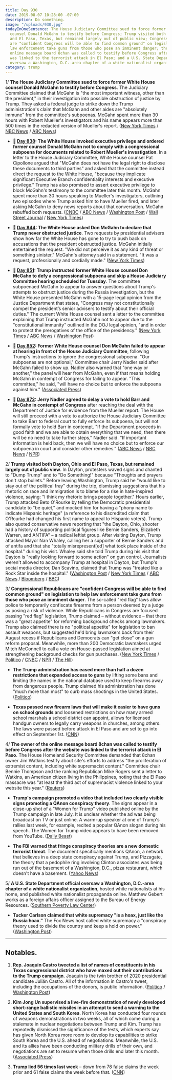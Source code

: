 ```yaml
---
title: Day 930
date: 2019-08-07 10:28:00 -07:00
description: Do something.
image: "/uploads/930.jpg"
todayInOneSentence: The House Judiciary Committee sued to force former White House
  counsel Donald McGahn to testify before Congress; Trump visited both Dayton, Ohio
  and El Paso, Texas, but remained largely out of public view; Congressional Republicans
  are "confident Congress will be able to find common ground" on legislation to help
  law enforcement take guns from those who pose an imminent danger; the owner of the
  online message board 8chan was called to testify before Congress after the website
  was linked to the terrorist attack in El Paso; and a U.S. State Department official
  oversaw a Washington, D.C.-area chapter of a white nationalist organization.
category: trump
---
```


1/ **The House Judiciary Committee sued to force former White House counsel Donald McGahn to testify before Congress**. The Judiciary Committee claimed that McGahn is "the most important witness, other than the president," in their investigation into possible obstruction of justice by Trump. They asked a federal judge to strike down the Trump administration's claim that McGahn and other aides are "absolutely immune" from the committee's subpoenas. McGahn spent more than 30 hours with Robert Mueller's investigators and his name appears more than 500 times in the redacted version of Mueller's report. ([New York Times](https://www.nytimes.com/2019/08/07/us/politics/house-mcgahn-lawsuit.html) / [NBC News](https://www.nbcnews.com/politics/white-house/house-panel-filing-suit-force-testimony-former-trump-white-house-n1039746) / [ABC News](https://abcnews.go.com/Politics/house-democrats-ready-lawsuit-enforce-subpoena-mcgahn-testimony/story?id=64825821))

* **📌 [Day 838](https://whatthefuckjusthappenedtoday.com/2019/05/07/day-838/#1-the-white-house-invoked-executive): The White House invoked executive privilege and ordered former counsel Donald McGahn not to comply with a congressional subpoena for documents related to Robert Mueller's investigation**. In a letter to the House Judiciary Committee, White House counsel Pat Cipollone argued that "McGahn does not have the legal right to disclose these documents to third parties" and asked that the committee instead direct the request to the White House, "because they implicate significant Executive Branch confidentiality interests and executive privilege." Trump has also promised to assert executive privilege to block McGahn's testimony to the committee later this month. McGahn spent more than 30 hours speaking to Mueller's investigators, outlining two episodes where Trump asked him to have Mueller fired, and later asking McGahn to deny news reports about that conversation. McGahn rebuffed both requests. ([CNBC](https://www.cnbc.com/2019/05/07/white-house-tells-don-mcgahn-not-to-give-mueller-documents-to-congress.html) / [ABC News](https://abcnews.go.com/Politics/white-house-instruct-counsel-comply-congressional-subpoena/story?id=62873987) / [Washington Post](https://www.washingtonpost.com/powerpost/white-house-invokes-executive-privilege-to-bar-former-counsel-from-turning-over-documents-to-congress/2019/05/07/bf106bc6-70de-11e9-8be0-ca575670e91c_story.html) / [Wall Street Journal](https://www.wsj.com/articles/white-house-tells-don-mcgahn-to-rebuff-subpoena-for-documents-related-to-mueller-11557243316) / [New York Times](https://www.nytimes.com/2019/05/07/us/politics/don-mcgahn-subpoena.html))

* **📌 [Day 844](https://whatthefuckjusthappenedtoday.com/2019/05/13/day-844/?#1-the-white-house-asked-don-mcgahn-t): The White House asked Don McGahn to declare that Trump never obstructed justice**. Two requests by presidential advisers show how far the White House has gone to try to push back on accusations that the president obstructed justice. McGahn initially entertained the request. "We did not perceive it as any kind of threat or something sinister," McGahn's attorney said in a statement. "It was a request, professionally and cordially made." ([New York Times](https://www.nytimes.com/2019/05/10/us/politics/mcgahn-trump-obstruction.html))

* **📌 [Day 851](https://whatthefuckjusthappenedtoday.com/2019/05/20/day-851/#2-trump-instructed-former-white-hous): Trump instructed former White House counsel Don McGahn to defy a congressional subpoena and skip a House Judiciary Committee hearing scheduled for Tuesday**. The committee subpoenaed McGahn to appear to answer questions about Trump's attempts to obstruct justice during the Russia investigation, but the White House presented McGahn with a 15-page legal opinion from the Justice Department that states, "Congress may not constitutionally compel the president’s senior advisers to testify about their official duties." The current White House counsel sent a letter to the committee explaining that Trump instructed McGahn not to appear due to the "constitutional immunity" outlined in the DOJ legal opinion, "and in order to protect the prerogatives of the office of the presidency." ([New York Times](https://www.nytimes.com/2019/05/20/us/politics/mcgahn-trump-congress.html) / [ABC News](https://abcnews.go.com/Politics/white-house-intends-block-counsel-mcgahn-congressional-testimony/story?id=63155923) / [Washington Post](https://www.washingtonpost.com/politics/white-house-intends-to-block-former-counsel-mcgahn-from-testifying-to-congress/2019/05/20/47f61f94-7b1b-11e9-a5b3-34f3edf1351e_story.html?noredirect=on))

* **📌 [Day 852](https://whatthefuckjusthappenedtoday.com/2019/05/21/day-852/#1-former-white-house-counsel-don-mcg): Former White House counsel Don McGahn failed to appear at hearing in front of the House Judiciary Committee**, following Trump's instructions to ignore the congressional subpoena. "Our subpoenas are not optional," Committee chair Jerry Nadler said after McGahn failed to show up. Nadler also warned that "one way or another," the panel will hear from McGahn, even if that means holding McGahn in contempt of Congress for failing to appear. "This committee," he said, "will have no choice but to enforce the subpoena against him." ([Associated Press](https://apnews.com/6384c08d99de4bfa982cdd5065f63434))

* **📌 [Day 872](https://whatthefuckjusthappenedtoday.com/2019/06/10/day-872/#2-jerry-nadler-agreed-to-delay-a-vot): Jerry Nadler agreed to delay a vote to hold Barr and McGahn in contempt of Congress** after reaching the deal with the Department of Justice for evidence from the Mueller report. The House will still proceed with a vote to authorize the House Judiciary Committee to take Barr to federal court to fully enforce its subpoena, but will not formally vote to hold Barr in contempt. "If the Department proceeds in good faith and we are able to obtain everything that we need, then there will be no need to take further steps," Nadler said. "If important information is held back, then we will have no choice but to enforce our subpoena in court and consider other remedies." ([ABC News](https://abcnews.go.com/Politics/nadler-doj-agrees-turn-mueller-evidence-postpones-contempt/story?id=63606046) / [NBC News](https://www.nbcnews.com/politics/congress/nadler-reaches-deal-doj-over-key-mueller-report-documents-n1015796) / [NPR](https://www.npr.org/2019/06/10/731300750/house-democrats-to-get-some-mueller-report-material-but-contempt-vote-is-still-o))

2/ **Trump visited both Dayton, Ohio and El Paso, Texas, but remained largely out of public view**. In Dayton, protesters waved signs and chanted to "Dump Trump" and to "Do Something!" because "Thoughts and prayers don't stop bullets." Before leaving Washington, Trump said he "would like to stay out of the political fray" during the trip, dismissing suggestions that his rhetoric on race and immigration is to blame for a rise in hate-inspired violence, saying: "I think my rhetoric brings people together." Hours earlier, Trump attacked Beto O'Rourke by telling the Democratic presidential candidate to "be quiet," and mocked him for having a "phony name to indicate Hispanic heritage" (a reference to his discredited claim that O'Rourke had changed his first name to appeal to Hispanic voters). Trump also quoted conservative news reporting that "the Dayton, Ohio, shooter had a history of supporting political figures like Bernie Sanders, Elizabeth Warren, and ANTIFA" – a radical leftist group. After visiting Dayton, Trump attacked Mayor Nan Whaley, calling her a supporter of Bernie Sanders and of antifa and that she "totally misrepresent\[ed\] what took place inside of the hospital." during his visit. Whaley said she told Trump during his visit that Dayton is "really looking forward to some action" on gun control. Journalists weren't allowed to accompany Trump at hospital in Dayton, but Trump's social media director, Dan Scavino, claimed that Trump was "treated like a Rock Star inside the hospital." ([Washington Post](https://www.washingtonpost.com/politics/trump-lashes-out-at-beto-orourke-and-the-media-ahead-of-visits-to-el-paso-and-dayton/2019/08/07/b0aa8afc-b8fb-11e9-b3b4-2bb69e8c4e39_story.html) / [New York Times](https://www.nytimes.com/2019/08/07/us/politics/trump-el-paso-dayton-visits.html) / [ABC News](https://abcnews.go.com/US/wireStory/dayton-site-latest-mass-shooting-warily-awaits-trump-64820549) / [Bloomberg](https://www.bloomberg.com/news/articles/2019-08-06/trump-faces-cool-reception-in-violence-stricken-el-paso-dayton) / [BBC](https://www.bbc.com/news/world-us-canada-49261795))

3/ **Congressional Republicans are "confident Congress will be able to find common ground" on legislation to help law enforcement take guns from those who pose an imminent danger**. The so-called "red flag" laws allow police to temporarily confiscate firearms from a person deemed by a judge as posing a risk of violence. While Republicans in Congress are focused passing "red flag" legislation, Trump claimed – without evidence – that there was a "great appetite" for reforming background checks among lawmakers. Trump also claimed there is no "political appetite" for legislation to ban assault weapons, but suggested he'd bring lawmakers back from their August recess if Republicans and Democrats can "get close" on a gun reform proposal. Meanwhile, more than 200 Democratic lawmakers urged Mitch McConnell to call a vote on House-passed legislation aimed at strengthening background checks for gun purchases. ([New York Times](https://www.nytimes.com/2019/08/06/us/politics/congress-gun-control.html) / [Politico](https://www.politico.com/story/2019/08/07/donald-trump-background-checks-guns-1450897) / [CNBC](https://www.cnbc.com/2019/08/07/trump-says-hell-bring-congress-back-to-dc-if-gop-and-dems-get-close-on-guns.html) / [NPR](https://www.npr.org/2019/08/07/748848662/trump-heads-to-el-paso-and-dayton-amid-skepticism-from-local-leaders) / [The Hill](https://thehill.com/homenews/house/456585-213-dem-lawmakers-call-on-mcconnell-to-bring-up-baackground-check-bills))

* **The Trump administration has eased more than half a dozen restrictions that expanded access to guns** by lifting some bans and limiting the names in the national database used to keep firearms away from dangerous people. Trump claimed his administration has done "much more than most" to curb mass shootings in the United States. ([Politico](https://www.politico.com/story/2019/08/07/trump-gun-access-restrictions-1449663))

* **Texas passed new firearm laws that will make it easier to have guns on school grounds** and loosened restrictions on how many armed school marshals a school district can appoint, allows for licensed handgun owners to legally carry weapons in churches, among others. The laws were passed before attack in El Paso and are set to go into effect on September 1st. ([CNN](https://www.cnn.com/2019/08/07/us/texas-gun-laws-el-paso-shooting-trnd/))

4/ **The owner of the online message board 8chan was called to testify before Congress after the website was linked to the terrorist attack in El Paso**. The House Homeland Security Committee demanded that 8chan owner Jim Watkins testify about site's efforts to address "the proliferation of extremist content, including white supremacist content." Committee chair Bennie Thompson and the ranking Republican Mike Rogers sent a letter to Watkins, an American citizen living in the Philippines, noting that the El Paso massacre was "at least the third act of supremacist violence linked to your website this year." ([Reuters](https://www.reuters.com/article/us-usa-shooting-tech-idUSKCN1UX012))

* **Trump's campaign promoted a video that included two clearly visible signs promoting a QAnon conspiracy theory**. The signs appear in a close-up shot of a "Women for Trump" video published online by the Trump campaign in late July. It is unclear whether the ad was being broadcast on TV or just online. A warm-up speaker at one of Trump's rallies last week, for example, recited a popular QAnon slogan during his speech. The Women for Trump video appears to have been removed from YouTube. ([Daily Beast](https://www.thedailybeast.com/trump-campaign-ad-features-qanon-signs))

* **The FBI warned that fringe conspiracy theories are a new domestic terrorist threat**. The document specifically mentions QAnon, a network that believes in a deep state conspiracy against Trump, and Pizzagate, the theory that a pedophile ring involving Clinton associates was being run out of the basement of a Washington, D.C., pizza restaurant, which doesn't have a basement. ([Yahoo News](https://news.yahoo.com/fbi-documents-conspiracy-theories-terrorism-160000507.html))

5/ **A U.S. State Department official oversaw a Washington, D.C.-area chapter of a white nationalist organization**, hosted white nationalists at his home, and published white nationalist propaganda online. Matthew Gebert works as a foreign affairs officer assigned to the Bureau of Energy Resources. ([Southern Poverty Law Center](https://www.splcenter.org/hatewatch/2019/08/07/us-state-department-official-involved-white-nationalist-movement-hatewatch-determines))

* **Tucker Carlson claimed that white supremacy "is a hoax, just like the Russia hoax."** The Fox News host called white supremacy a "conspiracy theory used to divide the country and keep a hold on power." ([Washington Post](https://www.washingtonpost.com/lifestyle/style/tucker-carlsons-claim-that-white-supremacy-is-a-hoax-is-easy-to-prove-wrong-just-watch-his-show/2019/08/07/91ac782a-b90c-11e9-b3b4-2bb69e8c4e39_story.html))

---

## Notables.

1. **Rep. Joaquin Castro tweeted a list of names of constituents in his Texas congressional district who have maxed out their contributions to the Trump campaign**. Joaquin is the twin brother of 2020 presidential candidate Julián Castro. All of the information in Castro's tweet, including the occupations of the donors, is public information. ([Politico](https://www.politico.com/story/2019/08/06/joaquin-castro-trump-donors-1450672) / [Washington Post](https://www.washingtonpost.com/politics/2019/08/07/joaquin-castro-tweeted-names-top-trump-donors-republicans-say-it-will-incite-violence/))

2. **Kim Jong Un supervised a live-fire demonstration of newly developed short-range ballistic missiles in an attempt to send a warning to the United States and South Korea**. North Korea has conducted four rounds of weapons demonstrations in two weeks, all of which come during a stalemate in nuclear negotiations between Trump and Kim. Trump has repeatedly dismissed the significance of the tests, which experts say has given North Korea more room to develop its capabilities to strike South Korea and the U.S. ahead of negotiations. Meanwhile, the U.S. and its allies have been conducting military drills of their own, and negotiations are set to resume when those drills end later this month. ([Associated Press](https://apnews.com/fe22f1eeefa04514910ab180ea1e0b9a))

3. **Trump lied 56 times last week** – down from 78 false claims the week prior and 61 false claims the week before that. ([CNN](https://www.cnn.com/2019/08/06/politics/weekly-fact-check-trump-early-august/index.html))